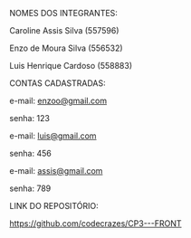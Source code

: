 NOMES DOS INTEGRANTES:

Caroline Assis Silva (557596)

Enzo de Moura Silva (556532)

Luis Henrique Cardoso (558883)

CONTAS CADASTRADAS:

e-mail: enzoo@gmail.com

senha: 123

e-mail: luis@gmail.com

senha: 456

e-mail: assis@gmail.com

senha: 789

LINK DO REPOSITÓRIO:

https://github.com/codecrazes/CP3---FRONT
